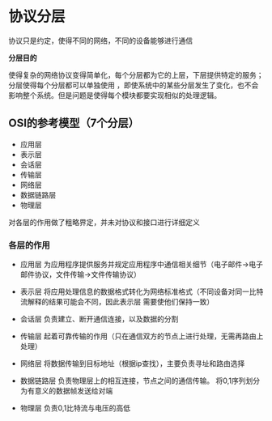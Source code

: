 # 协议分层

协议只是约定，使得不同的网络，不同的设备能够进行通信

**分层目的**

使得复杂的网络协议变得简单化，每个分层都为它的上层，下层提供特定的服务；分层使得每个分层都可以单独使用
，即使系统中的某些分层发生了变化，也不会影响整个系统。但是问题是使得每个模块都要实现相似的处理逻辑。

## OSI的参考模型（7个分层）

- 应用层
- 表示层
- 会话层
- 传输层
- 网络层
- 数据链路层
- 物理层

对各层的作用做了粗略界定，并未对协议和接口进行详细定义


### 各层的作用

- 应用层
为应用程序提供服务并规定应用程序中通信相关细节（电子邮件->电子邮件协议，文件传输->文件传输协议）

- 表示层
将应用处理信息的数据格式转化为网络标准格式（不同设备对同一比特流解释的结果可能会不同，因此表示层
需要使他们保持一致）

- 会话层
负责建立、断开通信连接，以及数据的分割

- 传输层
起着可靠传输的作用（只在通信双方的节点上进行处理，无需再路由上处理）

- 网络层
将数据传输到目标地址（根据ip查找），主要负责寻址和路由选择

- 数据链路层
负责物理层上的相互连接，节点之间的通信传输。
将0,1序列划分为有意义的数据帧发送给对端

- 物理层
负责0,1比特流与电压的高低

